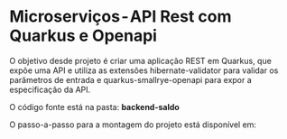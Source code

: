 # Microserviços - API Rest com Quarkus e Openapi

O objetivo desde projeto é criar uma aplicação REST em Quarkus, que expõe uma API e utiliza as extensões hibernate-validator para validar os parâmetros de entrada e quarkus-smallrye-openapi para expor a especificação da API.

O código fonte está na pasta: **backend-saldo**

O passo-a-passo para a montagem do projeto está disponível em:
